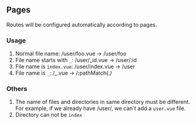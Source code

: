 ## Pages
Routes will be configured automatically according to pages.

### Usage
1. Normal file name: /user/foo.vue -> /user/foo
2. File name starts with `_`: /user/_id.vue -> /user/:id
3. File name is `index.vue`: /user/index.vue -> /user
4. File name is `_`: /_.vue -> /:pathMatch(.*)*

### Others
1. The name of files and directories in same directory must be different.
   For example, if we already have /user/, we can't add a `user.vue` file.
2. Directory can not be `index`

<!-- TODO: npm source link -->

